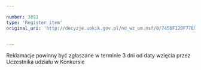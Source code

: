 ```yaml
---

number: 3891
type: 'Register item'
original_uri: 'http://decyzje.uokik.gov.pl/nd_wz_um.nsf/0/7456F120F77694E9C1257AA6002EC97B?OpenDocument'


---
```


Reklamacje powinny być zgłaszane w terminie 3 dni od daty wzięcia przez Uczestnika udziału w Konkursie
